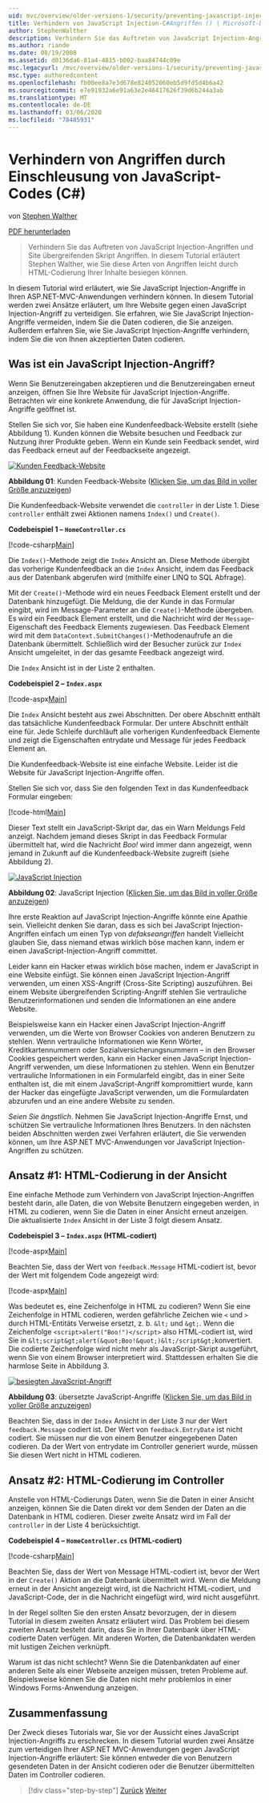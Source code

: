 ```yaml
---
uid: mvc/overview/older-versions-1/security/preventing-javascript-injection-attacks-cs
title: Verhindern von JavaScript Injection-C#Angriffen () | Microsoft-Dokumentation
author: StephenWalther
description: Verhindern Sie das Auftreten von JavaScript Injection-Angriffen und Site übergreifenden Skript Angriffen. In diesem Tutorial erläutert Stephen Walther, wie Sie ganz einfach
ms.author: riande
ms.date: 08/19/2008
ms.assetid: d0136da6-81a4-4815-b002-baa84744c09e
msc.legacyurl: /mvc/overview/older-versions-1/security/preventing-javascript-injection-attacks-cs
msc.type: authoredcontent
ms.openlocfilehash: fb00ee8a7e3d678e824052060eb5d9fd5d4b6a42
ms.sourcegitcommit: e7e91932a6e91a63e2e46417626f39d6b244a3ab
ms.translationtype: MT
ms.contentlocale: de-DE
ms.lasthandoff: 03/06/2020
ms.locfileid: "78485931"
---
```

# <a name="preventing-javascript-injection-attacks-c"></a>Verhindern von Angriffen durch Einschleusung von JavaScript-Codes (C#)

von [Stephen Walther](https://github.com/StephenWalther)

[PDF herunterladen](https://download.microsoft.com/download/8/4/8/84843d8d-1575-426c-bcb5-9d0c42e51416/ASPNET_MVC_Tutorial_06_CS.pdf)

> Verhindern Sie das Auftreten von JavaScript Injection-Angriffen und Site übergreifenden Skript Angriffen. In diesem Tutorial erläutert Stephen Walther, wie Sie diese Arten von Angriffen leicht durch HTML-Codierung Ihrer Inhalte besiegen können.

In diesem Tutorial wird erläutert, wie Sie JavaScript Injection-Angriffe in Ihren ASP.NET-MVC-Anwendungen verhindern können. In diesem Tutorial werden zwei Ansätze erläutert, um Ihre Website gegen einen JavaScript Injection-Angriff zu verteidigen. Sie erfahren, wie Sie JavaScript Injection-Angriffe vermeiden, indem Sie die Daten codieren, die Sie anzeigen. Außerdem erfahren Sie, wie Sie JavaScript Injection-Angriffe verhindern, indem Sie die von Ihnen akzeptierten Daten codieren.

## <a name="what-is-a-javascript-injection-attack"></a>Was ist ein JavaScript Injection-Angriff?

Wenn Sie Benutzereingaben akzeptieren und die Benutzereingaben erneut anzeigen, öffnen Sie Ihre Website für JavaScript Injection-Angriffe. Betrachten wir eine konkrete Anwendung, die für JavaScript Injection-Angriffe geöffnet ist.

Stellen Sie sich vor, Sie haben eine Kundenfeedback-Website erstellt (siehe Abbildung 1). Kunden können die Website besuchen und Feedback zur Nutzung ihrer Produkte geben. Wenn ein Kunde sein Feedback sendet, wird das Feedback erneut auf der Feedbackseite angezeigt.

[![Kunden Feedback-Website](preventing-javascript-injection-attacks-cs/_static/image2.png)](preventing-javascript-injection-attacks-cs/_static/image1.png)

**Abbildung 01**: Kunden Feedback-Website ([Klicken Sie, um das Bild in voller Größe anzuzeigen](preventing-javascript-injection-attacks-cs/_static/image3.png))

Die Kundenfeedback-Website verwendet die `controller` in der Liste 1. Diese `controller` enthält zwei Aktionen namens `Index()` und `Create()`.

**Codebeispiel 1 – `HomeController.cs`**

[!code-csharp[Main](preventing-javascript-injection-attacks-cs/samples/sample1.cs)]

Die `Index()`-Methode zeigt die `Index` Ansicht an. Diese Methode übergibt das vorherige Kundenfeedback an die `Index` Ansicht, indem das Feedback aus der Datenbank abgerufen wird (mithilfe einer LINQ to SQL Abfrage).

Mit der `Create()`-Methode wird ein neues Feedback Element erstellt und der Datenbank hinzugefügt. Die Meldung, die der Kunde in das Formular eingibt, wird im Message-Parameter an die `Create()`-Methode übergeben. Es wird ein Feedback Element erstellt, und die Nachricht wird der `Message`-Eigenschaft des Feedback Elements zugewiesen. Das Feedback Element wird mit dem `DataContext.SubmitChanges()`-Methodenaufrufe an die Datenbank übermittelt. Schließlich wird der Besucher zurück zur `Index` Ansicht umgeleitet, in der das gesamte Feedback angezeigt wird.

Die `Index` Ansicht ist in der Liste 2 enthalten.

**Codebeispiel 2 – `Index.aspx`**

[!code-aspx[Main](preventing-javascript-injection-attacks-cs/samples/sample2.aspx)]

Die `Index` Ansicht besteht aus zwei Abschnitten. Der obere Abschnitt enthält das tatsächliche Kundenfeedback Formular. Der untere Abschnitt enthält eine für. Jede Schleife durchläuft alle vorherigen Kundenfeedback Elemente und zeigt die Eigenschaften entrydate und Message für jedes Feedback Element an.

Die Kundenfeedback-Website ist eine einfache Website. Leider ist die Website für JavaScript Injection-Angriffe offen.

Stellen Sie sich vor, dass Sie den folgenden Text in das Kundenfeedback Formular eingeben:

[!code-html[Main](preventing-javascript-injection-attacks-cs/samples/sample3.html)]

Dieser Text stellt ein JavaScript-Skript dar, das ein Warn Meldungs Feld anzeigt. Nachdem jemand dieses Skript in das Feedback Formular übermittelt hat, wird die Nachricht <em>Boo!</em> wird immer dann angezeigt, wenn jemand in Zukunft auf die Kundenfeedback-Website zugreift (siehe Abbildung 2).

[![JavaScript Injection](preventing-javascript-injection-attacks-cs/_static/image5.png)](preventing-javascript-injection-attacks-cs/_static/image4.png)

**Abbildung 02**: JavaScript Injection ([Klicken Sie, um das Bild in voller Größe anzuzeigen](preventing-javascript-injection-attacks-cs/_static/image6.png))

Ihre erste Reaktion auf JavaScript Injection-Angriffe könnte eine Apathie sein. Vielleicht denken Sie daran, dass es sich bei JavaScript Injection-Angriffen einfach um einen Typ von *defakseangriffen* handelt Vielleicht glauben Sie, dass niemand etwas wirklich böse machen kann, indem er einen JavaScript-Injection-Angriff committet.

Leider kann ein Hacker etwas wirklich böse machen, indem er JavaScript in eine Website einfügt. Sie können einen JavaScript Injection-Angriff verwenden, um einen XSS-Angriff (Cross-Site Scripting) auszuführen. Bei einem Website übergreifenden Scripting-Angriff stehlen Sie vertrauliche Benutzerinformationen und senden die Informationen an eine andere Website.

Beispielsweise kann ein Hacker einen JavaScript Injection-Angriff verwenden, um die Werte von Browser Cookies von anderen Benutzern zu stehlen. Wenn vertrauliche Informationen wie Kenn Wörter, Kreditkartennummern oder Sozialversicherungsnummern – in den Browser Cookies gespeichert werden, kann ein Hacker einen JavaScript Injection-Angriff verwenden, um diese Informationen zu stehlen. Wenn ein Benutzer vertrauliche Informationen in ein Formularfeld eingibt, das in einer Seite enthalten ist, die mit einem JavaScript-Angriff kompromittiert wurde, kann der Hacker das eingefügte JavaScript verwenden, um die Formulardaten abzurufen und an eine andere Website zu senden.

*Seien Sie ängstlich*. Nehmen Sie JavaScript Injection-Angriffe Ernst, und schützen Sie vertrauliche Informationen Ihres Benutzers. In den nächsten beiden Abschnitten werden zwei Verfahren erläutert, die Sie verwenden können, um Ihre ASP.NET MVC-Anwendungen vor JavaScript Injection-Angriffen zu schützen.

## <a name="approach-1-html-encode-in-the-view"></a>Ansatz #1: HTML-Codierung in der Ansicht

Eine einfache Methode zum Verhindern von JavaScript Injection-Angriffen besteht darin, alle Daten, die von Website Benutzern eingegeben werden, in HTML zu codieren, wenn Sie die Daten in einer Ansicht erneut anzeigen. Die aktualisierte `Index` Ansicht in der Liste 3 folgt diesem Ansatz.

**Codebeispiel 3 – `Index.aspx` (HTML-codiert)**

[!code-aspx[Main](preventing-javascript-injection-attacks-cs/samples/sample4.aspx)]

Beachten Sie, dass der Wert von `feedback.Message` HTML-codiert ist, bevor der Wert mit folgendem Code angezeigt wird:

[!code-aspx[Main](preventing-javascript-injection-attacks-cs/samples/sample5.aspx)]

Was bedeutet es, eine Zeichenfolge in HTML zu codieren? Wenn Sie eine Zeichenfolge in HTML codieren, werden gefährliche Zeichen wie `<` und `>` durch HTML-Entitäts Verweise ersetzt, z. b. `&lt;` und `&gt;`. Wenn die Zeichenfolge `<script>alert("Boo!")</script>` also HTML-codiert ist, wird Sie in `&lt;script&gt;alert(&quot;Boo!&quot;)&lt;/script&gt;`konvertiert. Die codierte Zeichenfolge wird nicht mehr als JavaScript-Skript ausgeführt, wenn Sie von einem Browser interpretiert wird. Stattdessen erhalten Sie die harmlose Seite in Abbildung 3.

[![besiegten JavaScript-Angriff](preventing-javascript-injection-attacks-cs/_static/image8.png)](preventing-javascript-injection-attacks-cs/_static/image7.png)

**Abbildung 03**: übersetzte JavaScript-Angriffe ([Klicken Sie, um das Bild in voller Größe anzuzeigen](preventing-javascript-injection-attacks-cs/_static/image9.png))

Beachten Sie, dass in der `Index` Ansicht in der Liste 3 nur der Wert `feedback.Message` codiert ist. Der Wert von `feedback.EntryDate` ist nicht codiert. Sie müssen nur die von einem Benutzer eingegebenen Daten codieren. Da der Wert von entrydate im Controller generiert wurde, müssen Sie diesen Wert nicht in HTML codieren.

## <a name="approach-2-html-encode-in-the-controller"></a>Ansatz #2: HTML-Codierung im Controller

Anstelle von HTML-Codierungs Daten, wenn Sie die Daten in einer Ansicht anzeigen, können Sie die Daten direkt vor dem Senden der Daten an die Datenbank in HTML codieren. Dieser zweite Ansatz wird im Fall der `controller` in der Liste 4 berücksichtigt.

**Codebeispiel 4 – `HomeController.cs` (HTML-codiert)**

[!code-csharp[Main](preventing-javascript-injection-attacks-cs/samples/sample6.cs)]

Beachten Sie, dass der Wert von Message HTML-codiert ist, bevor der Wert in der `Create()` Aktion an die Datenbank übermittelt wird. Wenn die Meldung erneut in der Ansicht angezeigt wird, ist die Nachricht HTML-codiert, und JavaScript-Code, der in die Nachricht eingefügt wird, wird nicht ausgeführt.

In der Regel sollten Sie den ersten Ansatz bevorzugen, der in diesem Tutorial in diesem zweiten Ansatz erläutert wird. Das Problem bei diesem zweiten Ansatz besteht darin, dass Sie in Ihrer Datenbank über HTML-codierte Daten verfügen. Mit anderen Worten, die Datenbankdaten werden mit lustigen Zeichen verknüpft.

Warum ist das nicht schlecht? Wenn Sie die Datenbankdaten auf einer anderen Seite als einer Webseite anzeigen müssen, treten Probleme auf. Beispielsweise können Sie die Daten nicht mehr problemlos in einer Windows Forms-Anwendung anzeigen.

## <a name="summary"></a>Zusammenfassung

Der Zweck dieses Tutorials war, Sie vor der Aussicht eines JavaScript Injection-Angriffs zu erschrecken. In diesem Tutorial wurden zwei Ansätze zum verteidigen Ihrer ASP.NET MVC-Anwendungen gegen JavaScript Injection-Angriffe erläutert: Sie können entweder die von Benutzern gesendeten Daten in der Ansicht codieren oder die Benutzer übermittelten Daten im Controller codieren.

> [!div class="step-by-step"]
> [Zurück](authenticating-users-with-windows-authentication-cs.md)
> [Weiter](authenticating-users-with-forms-authentication-vb.md)
